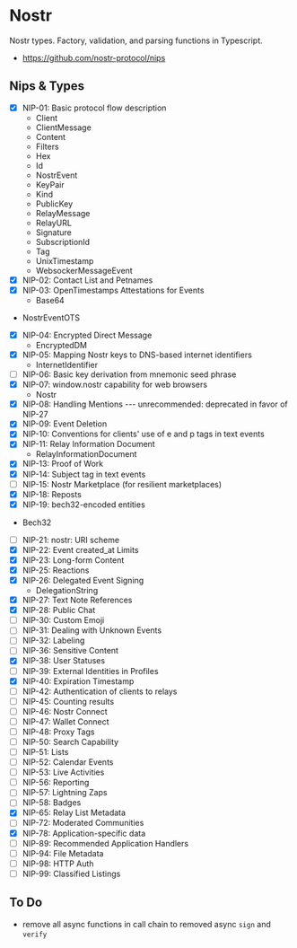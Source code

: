 # Nostr
Nostr types. Factory, validation, and parsing functions in Typescript.
- https://github.com/nostr-protocol/nips

## Nips & Types
- [x] NIP-01: Basic protocol flow description
  - Client
  - ClientMessage
  - Content
  - Filters
  - Hex
  - Id
  - NostrEvent
  - KeyPair
  - Kind
  - PublicKey
  - RelayMessage
  - RelayURL
  - Signature
  - SubscriptionId
  - Tag
  - UnixTimestamp
  - WebsockerMessageEvent
- [x] NIP-02: Contact List and Petnames
- [x] NIP-03: OpenTimestamps Attestations for Events
  - Base64
- NostrEventOTS
- [x] NIP-04: Encrypted Direct Message
  - EncryptedDM
- [x] NIP-05: Mapping Nostr keys to DNS-based internet identifiers
  - InternetIdentifier
- [ ] NIP-06: Basic key derivation from mnemonic seed phrase
- [x] NIP-07: window.nostr capability for web browsers
  - Nostr
- [x] NIP-08: Handling Mentions --- unrecommended: deprecated in favor of NIP-27
- [x] NIP-09: Event Deletion
- [x] NIP-10: Conventions for clients' use of e and p tags in text events
- [x] NIP-11: Relay Information Document
  - RelayInformationDocument
- [x] NIP-13: Proof of Work
- [x] NIP-14: Subject tag in text events
- [ ] NIP-15: Nostr Marketplace (for resilient marketplaces)
- [x] NIP-18: Reposts
- [x] NIP-19: bech32-encoded entities
- Bech32
- [ ] NIP-21: nostr: URI scheme
- [x] NIP-22: Event created_at Limits
- [x] NIP-23: Long-form Content
- [x] NIP-25: Reactions
- [x] NIP-26: Delegated Event Signing
  - DelegationString
- [x] NIP-27: Text Note References
- [x] NIP-28: Public Chat
- [ ] NIP-30: Custom Emoji
- [ ] NIP-31: Dealing with Unknown Events
- [ ] NIP-32: Labeling
- [ ] NIP-36: Sensitive Content
- [x] NIP-38: User Statuses
- [ ] NIP-39: External Identities in Profiles
- [x] NIP-40: Expiration Timestamp
- [ ] NIP-42: Authentication of clients to relays
- [ ] NIP-45: Counting results
- [ ] NIP-46: Nostr Connect
- [ ] NIP-47: Wallet Connect
- [ ] NIP-48: Proxy Tags
- [ ] NIP-50: Search Capability
- [ ] NIP-51: Lists
- [ ] NIP-52: Calendar Events
- [ ] NIP-53: Live Activities
- [ ] NIP-56: Reporting
- [ ] NIP-57: Lightning Zaps
- [ ] NIP-58: Badges
- [x] NIP-65: Relay List Metadata
- [ ] NIP-72: Moderated Communities
- [x] NIP-78: Application-specific data
- [ ] NIP-89: Recommended Application Handlers
- [ ] NIP-94: File Metadata
- [ ] NIP-98: HTTP Auth
- [ ] NIP-99: Classified Listings

## To Do
- remove all async functions in call chain to removed async `sign` and `verify`

